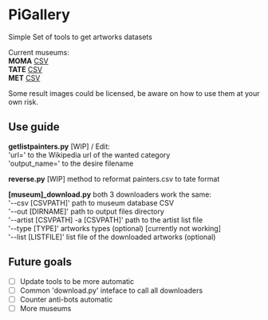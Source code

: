 # PiGallery
Simple Set of tools to get artworks datasets

Current museums: 
<br>**MOMA**  [CSV](https://github.com/MuseumofModernArt/collection/blob/master/Artworks.csv)
<br>**TATE**  [CSV](https://github.com/tategallery/collection/blob/master/artwork_data.csv)
<br>**MET**   [CSV](https://github.com/metmuseum/openaccess/blob/master/MetObjects.csv)

Some result images could be licensed, be aware on how to use them at your own risk.
## Use guide

**getlistpainters.py** [WIP] / Edit:
<br>  'url=' to the Wikipedia url of the wanted category
<br>  'output_name=' to the desire filename
  
**reverse.py** [WIP] method to reformat painters.csv to tate format

**[museum]_download.py** both 3 downloaders work the same:
<br>  '--csv [CSVPATH]' path to museum database CSV
<br>  '--out [DIRNAME]' path to output files directory
<br>  '--artist [CSVPATH] -a [CSVPATH]' path to the artist list file
<br>  '--type [TYPE]' artworks types (optional) [currently not working]
<br>  '--list [LISTFILE]' list file of the downloaded artworks (optional)

## Future goals

- [ ] Update tools to be more automatic
- [ ] Common 'download.py' inteface to call all downloaders
- [ ] Counter anti-bots automatic
- [ ] More museums  
